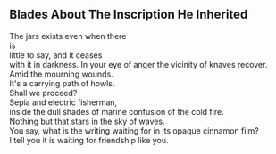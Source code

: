 Blades About The Inscription He Inherited
-----------------------------------------
The jars exists even when there  
is  
little to say, and it ceases  
with it in darkness. In your eye of anger the vicinity of knaves recover.  
Amid the mourning wounds.  
It's a carrying path of howls.  
Shall we proceed?  
Sepia and electric fisherman,  
inside the dull shades of marine confusion of the cold fire.  
Nothing but that stars in the sky of waves.  
You say, what is the writing waiting for in its opaque cinnamon film?  
I tell you it is waiting for friendship like you.  
